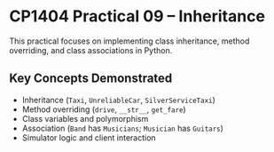 # CP1404 Practical 09 – Inheritance

This practical focuses on implementing class inheritance, method overriding, and class associations in Python.

## Key Concepts Demonstrated

- Inheritance (`Taxi`, `UnreliableCar`, `SilverServiceTaxi`)
- Method overriding (`drive`, `__str__`, `get_fare`)
- Class variables and polymorphism
- Association (`Band` has `Musicians`; `Musician` has `Guitars`)
- Simulator logic and client interaction




